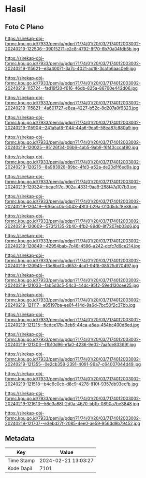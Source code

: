 # Hasil

## Foto C Plano

https://sirekap-obj-formc.kpu.go.id/7933/pemilu/pdpr/71/74/01/20/03/7174012003002-20240219-122506--39015271-e2c8-4792-8f70-6b70a04fdb5b.jpg

https://sirekap-obj-formc.kpu.go.id/7933/pemilu/pdpr/71/74/01/20/03/7174012003002-20240219-115621--e3a40071-3a7c-4021-ac18-3ca1b6aac0e9.jpg

https://sirekap-obj-formc.kpu.go.id/7933/pemilu/pdpr/71/74/01/20/03/7174012003002-20240219-115724--fad19f20-f616-46db-825a-86760e442d06.jpg

https://sirekap-obj-formc.kpu.go.id/7933/pemilu/pdpr/71/74/01/20/03/7174012003002-20240219-115821--4a601727-e8ea-4227-b52c-8d207a0f6323.jpg

https://sirekap-obj-formc.kpu.go.id/7933/pemilu/pdpr/71/74/01/20/03/7174012003002-20240219-115904--241a5af8-1144-44a6-9ea9-58ea87c880a9.jpg

https://sirekap-obj-formc.kpu.go.id/7933/pemilu/pdpr/71/74/01/20/03/7174012003002-20240219-120025--95126f34-06b6-4ab5-9ab9-f6f43cccaf80.jpg

https://sirekap-obj-formc.kpu.go.id/7933/pemilu/pdpr/71/74/01/20/03/7174012003002-20240219-120216--8a983928-89bc-4fd3-a52a-de20d1f6ed9a.jpg

https://sirekap-obj-formc.kpu.go.id/7933/pemilu/pdpr/71/74/01/20/03/7174012003002-20240219-120324--bcae1f7c-902a-4331-9aa9-268f47a107b3.jpg

https://sirekap-obj-formc.kpu.go.id/7933/pemilu/pdpr/71/74/01/20/03/7174012003002-20240219-120419--6f6acc0b-5043-48f3-b29a-010d5dcf8e38.jpg

https://sirekap-obj-formc.kpu.go.id/7933/pemilu/pdpr/71/74/01/20/03/7174012003002-20240219-120609--573f2135-2b40-4fb2-89d0-8f7207eb03d6.jpg

https://sirekap-obj-formc.kpu.go.id/7933/pemilu/pdpr/71/74/01/20/03/7174012003002-20240219-120849--42954bab-7c48-4596-a242-dcfc7d6ce214.jpg

https://sirekap-obj-formc.kpu.go.id/7933/pemilu/pdpr/71/74/01/20/03/7174012003002-20240219-120945--f3e8bcf0-d653-4cd1-94f8-08525df70497.jpg

https://sirekap-obj-formc.kpu.go.id/7933/pemilu/pdpr/71/74/01/20/03/7174012003002-20240219-121033--fab5d3c5-54c3-44dc-95f2-59ed130cee25.jpg

https://sirekap-obj-formc.kpu.go.id/7933/pemilu/pdpr/71/74/01/20/03/7174012003002-20240219-121117--a85197ba-ee8f-414d-9a6d-7bc50f2c37bb.jpg

https://sirekap-obj-formc.kpu.go.id/7933/pemilu/pdpr/71/74/01/20/03/7174012003002-20240219-121215--5cdce17b-3eb6-44ca-a5aa-454bc400d6ed.jpg

https://sirekap-obj-formc.kpu.go.id/7933/pemilu/pdpr/71/74/01/20/03/7174012003002-20240219-121303--f1b10d96-e1a0-4236-9e02-7aafde83369f.jpg

https://sirekap-obj-formc.kpu.go.id/7933/pemilu/pdpr/71/74/01/20/03/7174012003002-20240219-121355--0e2cb358-2391-4091-96a7-c64007044d49.jpg

https://sirekap-obj-formc.kpu.go.id/7933/pemilu/pdpr/71/74/01/20/03/7174012003002-20240219-121518--b4c6c0cb-d8c9-4278-810f-9357db93ecfb.jpg

https://sirekap-obj-formc.kpu.go.id/7933/pemilu/pdpr/71/74/01/20/03/7174012003002-20240219-121613--56e3a88f-2d0a-4670-bb1b-0890a7be3848.jpg

https://sirekap-obj-formc.kpu.go.id/7933/pemilu/pdpr/71/74/01/20/03/7174012003002-20240219-121707--e3ebd27f-2085-4ee0-ae59-956dd9b79452.jpg


## Metadata

| Key        | Value               |
| ---------- | ------------------- |
| Time Stamp | 2024-02-21 13:03:27 |
| Kode Dapil | 7101                |



